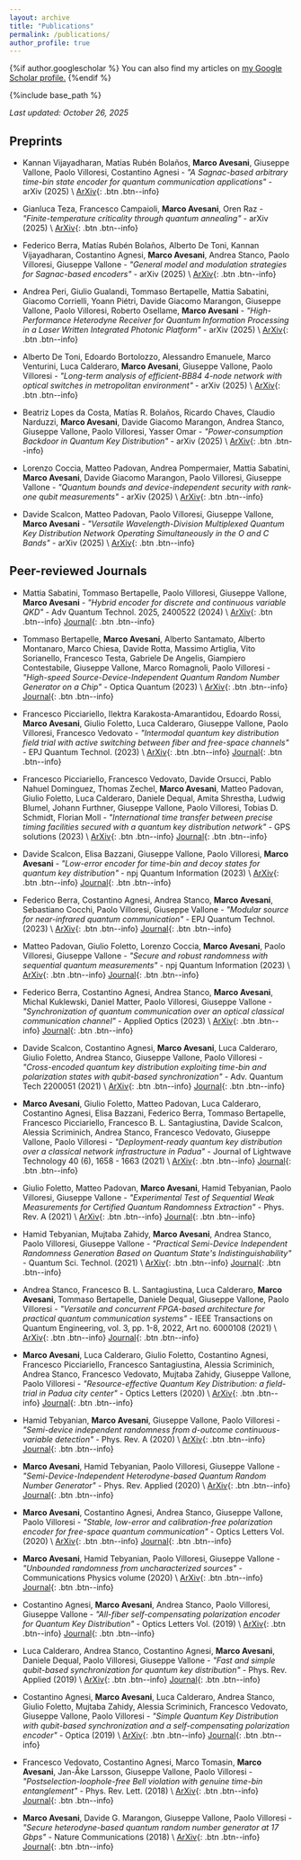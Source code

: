 ```yaml
---
layout: archive
title: "Publications"
permalink: /publications/
author_profile: true
---
```


{%if author.googlescholar %}
  You can also find my articles on <u><a href="{{author.googlescholar}}">my Google Scholar profile</a>.</u>
{%endif %}

{%include base_path %}

*Last updated: October 26, 2025*

## Preprints

* Kannan Vijayadharan, Matías Rubén Bolaños, **Marco Avesani**, Giuseppe Vallone, Paolo Villoresi, Costantino Agnesi - *"A Sagnac-based arbitrary time-bin state encoder for quantum communication applications"* - arXiv (2025) \\
[ArXiv](https://arxiv.org/abs/2506.08971){: .btn .btn--info}

* Gianluca Teza, Francesco Campaioli, **Marco Avesani**, Oren Raz - *"Finite-temperature criticality through quantum annealing"* - arXiv (2025) \\
[ArXiv](https://arxiv.org/abs/2507.07167){: .btn .btn--info}

* Federico Berra, Matías Rubén Bolaños, Alberto De Toni, Kannan Vijayadharan, Costantino Agnesi, **Marco Avesani**, Andrea Stanco, Paolo Villoresi, Giuseppe Vallone - *"General model and modulation strategies for Sagnac-based encoders"* - arXiv (2025) \\
[ArXiv](https://arxiv.org/abs/2510.11873){: .btn .btn--info}

* Andrea Peri, Giulio Gualandi, Tommaso Bertapelle, Mattia Sabatini, Giacomo Corrielli, Yoann Piétri, Davide Giacomo Marangon, Giuseppe Vallone, Paolo Villoresi, Roberto Osellame, **Marco Avesani** - *"High-Performance Heterodyne Receiver for Quantum Information Processing in a Laser Written Integrated Photonic Platform"* - arXiv (2025) \\
[ArXiv](https://arxiv.org/abs/2506.08924){: .btn .btn--info}

* Alberto De Toni, Edoardo Bortolozzo, Alessandro Emanuele, Marco Venturini, Luca Calderaro, **Marco Avesani**, Giuseppe Vallone, Paolo Villoresi - *"Long-term analysis of efficient-BB84 4-node network with optical switches in metropolitan environment"* - arXiv (2025) \\
[ArXiv](https://arxiv.org/abs/2510.16867){: .btn .btn--info}

* Beatriz Lopes da Costa, Matías R. Bolaños, Ricardo Chaves, Claudio Narduzzi, **Marco Avesani**, Davide Giacomo Marangon, Andrea Stanco, Giuseppe Vallone, Paolo Villoresi, Yasser Omar - *"Power-consumption Backdoor in Quantum Key Distribution"* - arXiv (2025) \\
[ArXiv](https://arxiv.org/abs/2503.11767){: .btn .btn--info}

* Lorenzo Coccia, Matteo Padovan, Andrea Pompermaier, Mattia Sabatini, **Marco Avesani**, Davide Giacomo Marangon, Paolo Villoresi, Giuseppe Vallone - *"Quantum bounds and device-independent security with rank-one qubit measurements"* - arXiv (2025) \\
[ArXiv](https://arxiv.org/abs/2503.13282){: .btn .btn--info}

* Davide Scalcon, Matteo Padovan, Paolo Villoresi, Giuseppe Vallone, **Marco Avesani** - *"Versatile Wavelength-Division Multiplexed Quantum Key Distribution Network Operating Simultaneously in the O and C Bands"* - arXiv (2025) \\
[ArXiv](https://arxiv.org/abs/2507.11175){: .btn .btn--info}

## Peer-reviewed Journals

* Mattia Sabatini, Tommaso Bertapelle, Paolo Villoresi, Giuseppe Vallone, **Marco Avesani** - *"Hybrid encoder for discrete and continuous variable QKD"* - Adv Quantum Technol. 2025, 2400522 (2024) \\
[ArXiv](https://arxiv.org/abs/2408.17412){: .btn .btn--info}  [Journal](https://doi.org/10.1002/qute.202400522){: .btn .btn--info}

* Tommaso Bertapelle, **Marco Avesani**, Alberto Santamato, Alberto Montanaro, Marco Chiesa, Davide Rotta, Massimo Artiglia, Vito Sorianello, Francesco Testa, Gabriele De Angelis, Giampiero Contestabile, Giuseppe Vallone, Marco Romagnoli, Paolo Villoresi - *"High-speed Source-Device-Independent Quantum Random Number Generator on a Chip"* - Optica Quantum (2023) \\
[ArXiv](https://arxiv.org/abs/2305.12472){: .btn .btn--info}  [Journal](https://doi.org/10.1364/OPTICAQ.529746){: .btn .btn--info}

* Francesco Picciariello, Ilektra Karakosta-Amarantidou, Edoardo Rossi, **Marco Avesani**, Giulio Foletto, Luca Calderaro, Giuseppe Vallone, Paolo Villoresi, Francesco Vedovato - *"Intermodal quantum key distribution field trial with active switching between fiber and free-space channels"* - EPJ Quantum Technol. (2023) \\
[ArXiv](https://arxiv.org/abs/2310.17441){: .btn .btn--info}  [Journal](https://doi.org/10.1140/epjqt/s40507-025-00306-9){: .btn .btn--info}

* Francesco Picciariello, Francesco Vedovato, Davide Orsucci, Pablo Nahuel Dominguez, Thomas Zechel, **Marco Avesani**, Matteo Padovan, Giulio Foletto, Luca Calderaro, Daniele Dequal, Amita Shrestha, Ludwig Blumel, Johann Furthner, Giuseppe Vallone, Paolo Villoresi, Tobias D. Schmidt, Florian Moll - *"International time transfer between precise timing facilities secured with a quantum key distribution network"* - GPS solutions (2023) \\
[ArXiv](https://arxiv.org/abs/2305.01554){: .btn .btn--info}  [Journal](https://doi.org/10.1007/s10291-023-01580-9){: .btn .btn--info}

* Davide Scalcon, Elisa Bazzani, Giuseppe Vallone, Paolo Villoresi, **Marco Avesani** - *"Low-error encoder for time-bin and decoy states for quantum key distribution"* - npj Quantum Information (2023) \\
[ArXiv](https://arxiv.org/abs/2311.02059){: .btn .btn--info}  [Journal](https://doi.org/10.1038/s41534-024-00923-9){: .btn .btn--info}

* Federico Berra, Costantino Agnesi, Andrea Stanco, **Marco Avesani**, Sebastiano Cocchi, Paolo Villoresi, Giuseppe Vallone - *"Modular source for near-infrared quantum communication"* - EPJ Quantum Technol. (2023) \\
[ArXiv](https://arxiv.org/abs/2301.12882){: .btn .btn--info}  [Journal](https://doi.org/10.1140/epjqt/s40507-023-00185-y){: .btn .btn--info}

* Matteo Padovan, Giulio Foletto, Lorenzo Coccia, **Marco Avesani**, Paolo Villoresi, Giuseppe Vallone - *"Secure and robust randomness with sequential quantum measurements"* - npj Quantum Information (2023) \\
[ArXiv](https://arxiv.org/abs/2309.12286){: .btn .btn--info}  [Journal](https://doi.org/10.1038/s41534-024-00879-w){: .btn .btn--info}

* Federico Berra, Costantino Agnesi, Andrea Stanco, **Marco Avesani**, Michal Kuklewski, Daniel Matter, Paolo Villoresi, Giuseppe Vallone - *"Synchronization of quantum communication over an optical classical communication channel"* - Applied Optics (2023) \\
[ArXiv](https://arxiv.org/abs/2306.17603){: .btn .btn--info}  [Journal](https://doi.org/10.1364/AO.500416){: .btn .btn--info}

* Davide Scalcon, Costantino Agnesi, **Marco Avesani**, Luca Calderaro, Giulio Foletto, Andrea Stanco, Giuseppe Vallone, Paolo Villoresi - *"Cross-encoded quantum key distribution exploiting time-bin and polarization states with qubit-based synchronization"* - Adv. Quantum Tech 2200051 (2021) \\
[ArXiv](https://arxiv.org/abs/2111.13383){: .btn .btn--info}  [Journal](https://doi.org/10.1002/qute.202200051){: .btn .btn--info}

* **Marco Avesani**, Giulio Foletto, Matteo Padovan, Luca Calderaro, Costantino Agnesi, Elisa Bazzani, Federico Berra, Tommaso Bertapelle, Francesco Picciariello, Francesco B. L. Santagiustina, Davide Scalcon, Alessia Scriminich, Andrea Stanco, Francesco Vedovato, Giuseppe Vallone, Paolo Villoresi - *"Deployment-ready quantum key distribution over a classical network infrastructure in Padua"* - Journal of Lightwave Technology 40 (6), 1658 - 1663 (2021) \\
[ArXiv](https://arxiv.org/abs/2109.13558){: .btn .btn--info}  [Journal](https://doi.org/10.1109/JLT.2021.3130447){: .btn .btn--info}

* Giulio Foletto, Matteo Padovan, **Marco Avesani**, Hamid Tebyanian, Paolo Villoresi, Giuseppe Vallone - *"Experimental Test of Sequential Weak Measurements for Certified Quantum Randomness Extraction"* - Phys. Rev. A (2021) \\
[ArXiv](https://arxiv.org/abs/2101.12074){: .btn .btn--info}  [Journal](https://doi.org/10.1103/PhysRevA.103.062206){: .btn .btn--info}

* Hamid Tebyanian, Mujtaba Zahidy, **Marco Avesani**, Andrea Stanco, Paolo Villoresi, Giuseppe Vallone - *"Practical Semi-Device Independent Randomness Generation Based on Quantum State's Indistinguishability"* - Quantum Sci. Technol. (2021) \\
[ArXiv](https://arxiv.org/abs/2104.11137){: .btn .btn--info}  [Journal](https://doi.org/10.1088/2058-9565/ac2047){: .btn .btn--info}

* Andrea Stanco, Francesco B. L. Santagiustina, Luca Calderaro, **Marco Avesani**, Tommaso Bertapelle, Daniele Dequal, Giuseppe Vallone, Paolo Villoresi - *"Versatile and concurrent FPGA-based architecture for practical quantum communication systems"* - IEEE Transactions on Quantum Engineering, vol. 3, pp. 1-8, 2022,
  Art no. 6000108 (2021) \\
[ArXiv](https://arxiv.org/abs/2107.01857){: .btn .btn--info}  [Journal](https://doi.org/10.1109/TQE.2022.3143997){: .btn .btn--info}

* **Marco Avesani**, Luca Calderaro, Giulio Foletto, Costantino Agnesi, Francesco Picciariello, Francesco Santagiustina, Alessia Scriminich, Andrea Stanco, Francesco Vedovato, Mujtaba Zahidy, Giuseppe Vallone, Paolo Villoresi - *"Resource-effective Quantum Key Distribution: a field-trial in Padua city center"* - Optics Letters (2020) \\
[ArXiv](https://arxiv.org/abs/2012.08457){: .btn .btn--info}  [Journal](https://doi.org/10.1364/OL.422890){: .btn .btn--info}

* Hamid Tebyanian, **Marco Avesani**, Giuseppe Vallone, Paolo Villoresi - *"Semi-device independent randomness from d-outcome continuous-variable detection"* - Phys. Rev. A (2020) \\
[ArXiv](https://arxiv.org/abs/2009.08897){: .btn .btn--info}  [Journal](https://doi.org/10.1103/PhysRevA.104.062424){: .btn .btn--info}

* **Marco Avesani**, Hamid Tebyanian, Paolo Villoresi, Giuseppe Vallone - *"Semi-Device-Independent Heterodyne-based Quantum Random Number Generator"* - Phys. Rev. Applied (2020) \\
[ArXiv](https://arxiv.org/abs/2004.08344){: .btn .btn--info}  [Journal](https://doi.org/10.1103/PhysRevApplied.15.034034){: .btn .btn--info}

* **Marco Avesani**, Costantino Agnesi, Andrea Stanco, Giuseppe Vallone, Paolo Villoresi - *"Stable, low-error and calibration-free polarization encoder for free-space quantum communication"* - Optics Letters Vol. (2020) \\
[ArXiv](https://arxiv.org/abs/2004.11877){: .btn .btn--info}  [Journal](https://doi.org/10.1364/OL.396412){: .btn .btn--info}

* **Marco Avesani**, Hamid Tebyanian, Paolo Villoresi, Giuseppe Vallone - *"Unbounded randomness from uncharacterized sources"* - Communications Physics volume (2020) \\
[ArXiv](https://arxiv.org/abs/2010.05798){: .btn .btn--info}  [Journal](https://doi.org/10.1038/s42005-022-01038-3){: .btn .btn--info}

* Costantino Agnesi, **Marco Avesani**, Andrea Stanco, Paolo Villoresi, Giuseppe Vallone - *"All-fiber self-compensating polarization encoder for Quantum Key Distribution"* - Optics Letters Vol. (2019) \\
[ArXiv](https://arxiv.org/abs/1903.00696){: .btn .btn--info}  [Journal](https://doi.org/10.1364/OL.44.002398){: .btn .btn--info}

* Luca Calderaro, Andrea Stanco, Costantino Agnesi, **Marco Avesani**, Daniele Dequal, Paolo Villoresi, Giuseppe Vallone - *"Fast and simple qubit-based synchronization for quantum key distribution"* - Phys. Rev. Applied (2019) \\
[ArXiv](https://arxiv.org/abs/1909.12050){: .btn .btn--info}  [Journal](https://doi.org/10.1103/PhysRevApplied.13.054041){: .btn .btn--info}

* Costantino Agnesi, **Marco Avesani**, Luca Calderaro, Andrea Stanco, Giulio Foletto, Mujtaba Zahidy, Alessia Scriminich, Francesco Vedovato, Giuseppe Vallone, Paolo Villoresi - *"Simple Quantum Key Distribution with qubit-based synchronization and a self-compensating polarization encoder"* - Optica (2019) \\
[ArXiv](https://arxiv.org/abs/1909.12703){: .btn .btn--info}  [Journal](https://doi.org/10.1364/OPTICA.381013){: .btn .btn--info}

* Francesco Vedovato, Costantino Agnesi, Marco Tomasin, **Marco Avesani**, Jan-Åke Larsson, Giuseppe Vallone, Paolo Villoresi - *"Postselection-loophole-free Bell violation with genuine time-bin entanglement"* - Phys. Rev. Lett. (2018) \\
[ArXiv](https://arxiv.org/abs/1804.10150){: .btn .btn--info}  [Journal](https://doi.org/10.1103/PhysRevLett.121.190401){: .btn .btn--info}

* **Marco Avesani**, Davide G. Marangon, Giuseppe Vallone, Paolo Villoresi - *"Secure heterodyne-based quantum random number generator at 17 Gbps"* - Nature Communications (2018) \\
[ArXiv](https://arxiv.org/abs/1801.04139){: .btn .btn--info}  [Journal](https://doi.org/10.1038/s41467-018-07585-0){: .btn .btn--info}

